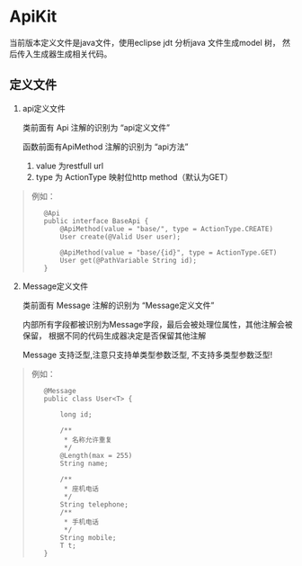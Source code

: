 # ApiKit


当前版本定义文件是java文件，使用eclipse jdt 分析java 文件生成model 树，
然后传入生成器生成相关代码。

## 定义文件

1. api定义文件

    类前面有 Api 注解的识别为 “api定义文件”
    
    函数前面有ApiMethod 注解的识别为 “api方法”
        
    1. value 为restfull url
    2. type 为 ActionType 映射位http method（默认为GET）
    
>    例如：
>    
>```
>    @Api
>    public interface BaseApi {
>        @ApiMethod(value = "base/", type = ActionType.CREATE)
>        User create(@Valid User user);
>        
>        @ApiMethod(value = "base/{id}", type = ActionType.GET)
>        User get(@PathVariable String id);
>    }
>```

2. Message定义文件

    类前面有 Message 注解的识别为 “Message定义文件”
    
    内部所有字段都被识别为Message字段，最后会被处理位属性，其他注解会被保留，
    根据不同的代码生成器决定是否保留其他注解
    
    Message 支持泛型,注意只支持单类型参数泛型, 不支持多类型参数泛型!
    
>   例如：
>
>```
>    @Message
>    public class User<T> {
>    
>        long id;
>    
>        /**
>         * 名称允许重复
>         */
>        @Length(max = 255)
>        String name;
>    
>        /**
>         * 座机电话
>         */
>        String telephone;
>        /**
>         * 手机电话
>         */
>        String mobile;
>        T t;
>    }
>```
